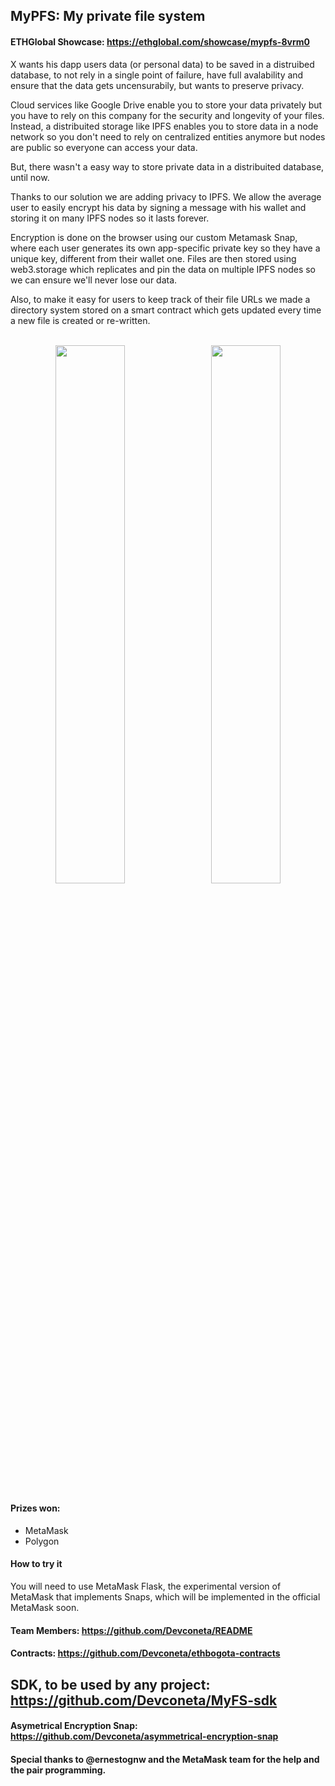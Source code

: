 ## MyPFS: My private file system

#### ETHGlobal Showcase: https://ethglobal.com/showcase/mypfs-8vrm0

X wants his dapp users data (or personal data) to be saved in a distruibed database, to not rely in a single point of failure, have full avalability and ensure that the data gets uncensurabily, but wants to preserve privacy. 

Cloud services like Google Drive enable you to store your data privately but you have to rely on this company for the security and longevity of your files. Instead, a distribuited storage like IPFS enables you to store data in a node network so you don't need to rely on centralized entities anymore but nodes are public so everyone can access your data.

But, there wasn't a easy way to store private data in a distribuited database, until now.

Thanks to our solution we are adding privacy to IPFS. We allow the average user to easily encrypt his data by signing a message with his wallet and storing it on many IPFS nodes so it lasts forever.

Encryption is done on the browser using our custom Metamask Snap, where each user generates its own app-specific private key so they have a unique key, different from their wallet one. Files are then stored using web3.storage which replicates and pin the data on multiple IPFS nodes so we can ensure we'll never lose our data.

Also, to make it easy for users to keep track of their file URLs we made a directory system stored on a smart contract which gets updated every time a new file is created or re-written.
<br/><br/>

<p align="center">
<img src="https://user-images.githubusercontent.com/86085168/197027007-bb09558f-bdbe-416f-9831-073eb8661148.jpg" width="47%">
&nbsp; 
<img src="https://user-images.githubusercontent.com/86085168/197028341-8e9e354f-53e8-43c9-857c-67d202524db5.jpg" width="47%">
</p>

#### Prizes won:
- MetaMask
- Polygon

#### How to try it 
You will need to use MetaMask Flask, the experimental version of MetaMask that implements Snaps, which will be implemented in the official MetaMask soon.

#### Team Members: https://github.com/Devconeta/README

#### Contracts: https://github.com/Devconeta/ethbogota-contracts

## SDK, to be used by any project: https://github.com/Devconeta/MyFS-sdk

#### Asymetrical Encryption Snap: https://github.com/Devconeta/asymmetrical-encryption-snap


#### Special thanks to @ernestognw and the MetaMask team for the help and the pair programming.





